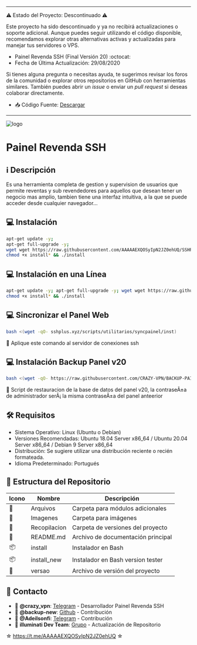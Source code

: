﻿----

⚠️ Estado del Proyecto: Descontinuado ⚠️

Este proyecto ha sido descontinuado y ya no recibirá actualizaciones o soporte adicional. Aunque puedes seguir utilizando el código disponible, recomendamos explorar otras alternativas activas y actualizadas para manejar tus servidores o VPS.

* Painel Revenda SSH (Final Versión 20) :octocat:
* Fecha de Última Actualización: 29/08/2020

Si tienes alguna pregunta o necesitas ayuda, te sugerimos revisar los foros de la comunidad o explorar otros repositorios en GitHub con herramientas similares. También puedes abrir un *issue* o enviar un *pull request* si deseas colaborar directamente.

* :inbox_tray: Código Fuente: [Descargar](https://raw.githubusercontent.com/AAAAAEXQOSyIpN2JZ0ehUQ/SSHPLUS-MANAGER-FREE/master/Install/Source-Code-SSHPlus.zip)

----

![logo](https://github.com/AAAAAEXQOSyIpN2JZ0ehUQ/SSHPLUS-MANAGER-FREE/blob/master/Imagenes/photo_2021-10-13_22-35-39.jpg)

# Painel Revenda SSH

## :information_source: Descripción
Es una herramienta completa de gestion y supervision de usuarios que permite
reventas y sub revendedores para aquellos que desean tener un negocio mas amplio,
tambien tiene una interfaz intuitiva, a la que se puede acceder desde cualquier
navegador...

## :computer: Instalación
```bash
apt-get update -y; 
apt-get full-upgrade -y; 
wget wget https://raw.githubusercontent.com/AAAAAEXQOSyIpN2JZ0ehUQ/SSHPLUS-MANAGER-FREE/refs/heads/master/Proyectos/Panel_v20/install; 
chmod +x install* && ./install
```

## :computer: Instalación en una Línea
```bash
apt-get update -y; apt-get full-upgrade -y; wget wget https://raw.githubusercontent.com/AAAAAEXQOSyIpN2JZ0ehUQ/SSHPLUS-MANAGER-FREE/refs/heads/master/Proyectos/Panel_v20/install; 
chmod +x install* && ./install
```

## :computer: Sincronizar el Panel Web

```bash
bash <(wget -qO- sshplus.xyz/scripts/utilitarios/syncpainel/inst)
```

:memo: Aplique este comando al servidor de conexiones ssh

## :computer: Instalación Backup Panel v20

```bash
bash <(wget -qO- https://raw.githubusercontent.com/CRAZY-VPN/BACKUP-PAINEL-V20/master/restaurar.sh)
```

:memo: Script de restauracion de la base de datos del panel v20, 
la contraseÃ±a de administrador serÃ¡ la misma contraseÃ±a del panel anteerior

## :hammer_and_wrench: Requisitos 

- Sistema Operativo: Linux (Ubuntu o Debian)
- Versiones Recomendadas: Ubuntu 18.04 Server x86_64 / Ubuntu 20.04 Server x86_64 / Debian 9 Server x86_64
- Distribución: Se sugiere utilizar una distribución reciente o recién formateada.
- Idioma Predeterminado: Portugués

## :open_file_folder: Estructura del Repositorio

| Icono            | Nombre         | Descripción                               |
|------------------|----------------|-------------------------------------------|
| :file_folder:    | Arquivos       | Carpeta para módulos adicionales          |
| :file_folder:    | Imagenes       | Carpeta para imágenes                     |
| :file_folder:    | Recopilacion   | Carpeta de versiones del proyecto         |
| :book:           | README.md      | Archivo de documentación principal        |
| :package:        | install        | Instalador en Bash                        |
| :package:        | install_new    | Instalador en Bash version tester         |
| :page_facing_up: | versao         | Archivo de versión del proyecto           |

## :email: Contacto 
* :busts_in_silhouette: **@crazy_vpn**: [Telegram](https://t.me/crazy_vpn) - Desarrollador Painel Revenda SSH
* :busts_in_silhouette: **@backup-new**: [Github](https://github.com/backup-new) - Contribución
* :busts_in_silhouette: **@Adeilsonfi**: [Telegram](https://t.me/Adeilsonfi) - Contribución
* :busts_in_silhouette: **illuminati Dev Team**: [Grupo](https://t.me/AAAAAEXQOSyIpN2JZ0ehUQ) - Actualización de Repositorio

☆ https://t.me/AAAAAEXQOSyIpN2JZ0ehUQ ☆
